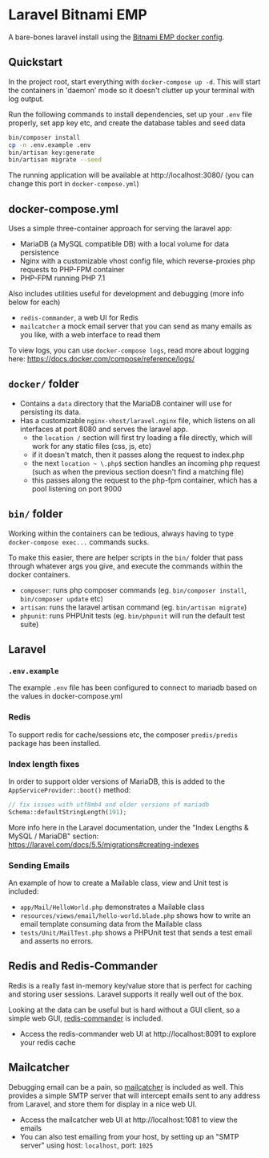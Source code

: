 # Laravel Bitnami EMP

A bare-bones laravel install using the [Bitnami EMP docker config](https://docs.bitnami.com/containers/how-to/create-emp-environment-containers/).

## Quickstart

In the project root, start everything with `docker-compose up -d`. This will start the containers in 'daemon' mode so it doesn't clutter up your terminal with log output.

Run the following commands to install dependencies, set up your `.env` file properly, set app key etc, and create the database tables and seed data

```bash
bin/composer install
cp -n .env.example .env
bin/artisan key:generate
bin/artisan migrate --seed
```

The running application will be available at http://localhost:3080/ (you can change this port in `docker-compose.yml`)

## docker-compose.yml

Uses a simple three-container approach for serving the laravel app:

* MariaDB (a MySQL compatible DB) with a local volume for data persistence
* Nginx with a customizable vhost config file, which reverse-proxies php requests to PHP-FPM container
* PHP-FPM running PHP 7.1

Also includes utilities useful for development and debugging (more info below for each)

* `redis-commander`, a web UI for Redis
* `mailcatcher` a mock email server that you can send as many emails as you like, with a web interface to read them

To view logs, you can use `docker-compose logs`, read more about logging here: https://docs.docker.com/compose/reference/logs/

## `docker/` folder

* Contains a `data` directory that the MariaDB container will use for persisting its data.
* Has a customizable `nginx-vhost/laravel.nginx` file, which listens on all interfaces at port 8080 and serves the laravel app.
    * the `location /` section will first try loading a file directly, which will work for any static files (css, js, etc)
    * if it doesn't match, then it passes along the request to index.php
    * the next `location ~ \.php$` section handles an incoming php request (such as when the previous section doesn't find a matching file)
    * this passes along the request to the php-fpm container, which has a pool listening on port 9000

## `bin/` folder

Working within the containers can be tedious, always having to type `docker-compose exec...` commands sucks.

To make this easier, there are helper scripts in the `bin/` folder that pass through whatever args you give, and execute the commands within the docker containers.

* `composer`: runs php composer commands (eg. `bin/composer install`, `bin/composer update` etc)
* `artisan`: runs the laravel artisan command (eg. `bin/artisan migrate`)
* `phpunit`: runs PHPUnit tests (eg. `bin/phpunit` will run the default test suite)
    
## Laravel

### `.env.example`

The example `.env` file has been configured to connect to mariadb based on the values in docker-compose.yml

### Redis

To support redis for cache/sessions etc, the composer `predis/predis` package has been installed.

### Index length fixes

In order to support older versions of MariaDB, this is added to the `AppServiceProvider::boot()` method:

```php
// fix issues with utf8mb4 and older versions of mariadb
Schema::defaultStringLength(191);
```

More info here in the Laravel documentation, under the "Index Lengths & MySQL / MariaDB" section:
https://laravel.com/docs/5.5/migrations#creating-indexes

### Sending Emails

An example of how to create a Mailable class, view and Unit test is included:

* `app/Mail/HelloWorld.php` demonstrates a Mailable class
* `resources/views/email/hello-world.blade.php` shows how to write an email template consuming data from the Mailable class
* `tests/Unit/MailTest.php` shows a PHPUnit test that sends a test email and asserts no errors.

## Redis and Redis-Commander

Redis is a really fast in-memory key/value store that is perfect for caching and storing user sessions. Laravel supports it really well out of the box.

Looking at the data can be useful but is hard without a GUI client, so a simple web GUI, [redis-commander](http://joeferner.github.io/redis-commander/) is included.

* Access the redis-commander web UI at http://localhost:8091 to explore your redis cache 

## Mailcatcher

Debugging email can be a pain, so [mailcatcher](https://mailcatcher.me/) is included as well. This provides a simple SMTP server that will intercept emails sent to any address from Laravel, and store them for display in a nice web UI.

* Access the mailcatcher web UI at http://localhost:1081 to view the emails
* You can also test emailing from your host, by setting up an "SMTP server" using host: `localhost`, port: `1025`